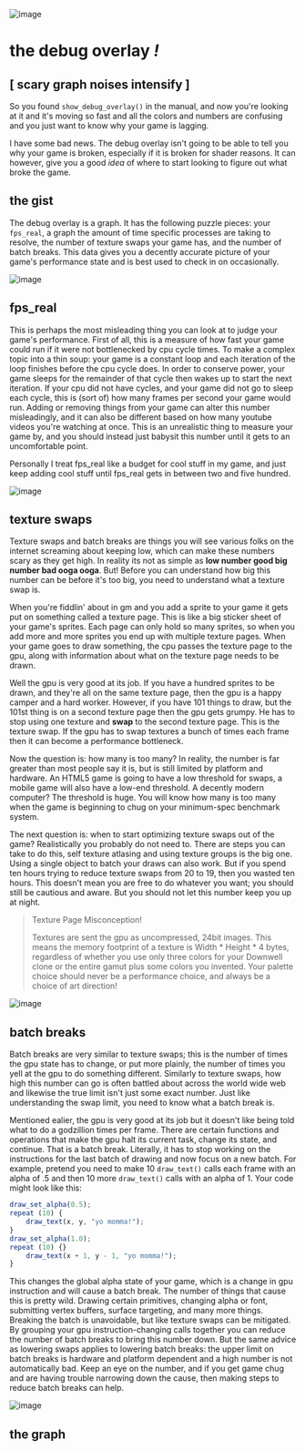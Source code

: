 ![image](/topics/debugoverlay/img/header.png)

# the debug overlay _!_

## [ scary graph noises intensify ]

So you found `show_debug_overlay()` in the manual, and now you're looking at it and it's moving so fast and all the colors and numbers are confusing and you just want to know why your game is lagging.

I have some bad news. The debug overlay isn't going to be able to tell you why your game is broken, especially if it is broken for shader reasons. It can however, give you a good _idea_ of where to start looking to figure out what broke the game.

## the gist

The debug overlay is a graph. It has the following puzzle pieces: your `fps_real`, a graph the amount of time specific processes are taking to resolve, the number of texture swaps your game has, and the number of batch breaks. This data gives you a decently accurate picture of your game's performance state and is best used to check in on occasionally.

![image](/topics/debugoverlay/img/fpsreal.png)

## fps_real

This is perhaps the most misleading thing you can look at to judge your game's performance. First of all, this is a measure of how fast your game could run if it were not bottlenecked by cpu cycle times. To make a complex topic into a thin soup: your game is a constant loop and each iteration of the loop finishes before the cpu cycle does. In order to conserve power, your game sleeps for the remainder of that cycle then wakes up to start the next iteration. If your cpu did not have cycles, and your game did not go to sleep each cycle, this is (sort of) how many frames per second your game would run. Adding or removing things from your game can alter this number misleadingly, and it can also be different based on how many youtube videos you're watching at once. This is an unrealistic thing to measure your game by, and you should instead just babysit this number until it gets to an uncomfortable point.

Personally I treat fps_real like a budget for cool stuff in my game, and just keep adding cool stuff until fps_real gets in between two and five hundred.

![image](/topics/debugoverlay/img/swap.png)

## texture swaps

Texture swaps and batch breaks are things you will see various folks on the internet screaming about keeping low, which can make these numbers scary as they get high. In reality its not as simple as **low number good big number bad ooga ooga**. But! Before you can understand how big this number can be before it's too big, you need to understand what a texture swap is.

When you're fiddlin' about in gm and you add a sprite to your game it gets put on something called a texture page. This is like a big sticker sheet of your game's sprites. Each page can only hold so many sprites, so when you add more and more sprites you end up with multiple texture pages. When your game goes to draw something, the cpu passes the texture page to the gpu, along with information about what on the texture page needs to be drawn.

Well the gpu is very good at its job. If you have a hundred sprites to be drawn, and they're all on the same texture page, then the gpu is a happy camper and a hard worker. However, if you have 101 things to draw, but the 101st thing is on a second texture page then the gpu gets grumpy. He has to stop using one texture and **swap** to the second texture page. This is the texture swap. If the gpu has to swap textures a bunch of times each frame then it can become a performance bottleneck.

Now the question is: how many is too many? In reality, the number is far greater than most people say it is, but is still limited by platform and hardware. An HTML5 game is going to have a low threshold for swaps, a mobile game will also have a low-end threshold. A decently modern computer? The threshold is huge. You will know how many is too many when the game is beginning to chug on your minimum-spec benchmark system.

The next question is: when to start optimizing texture swaps out of the game? Realistically you probably do not need to. There are steps you can take to do this, self texture atlasing and using texture groups is the big one. Using a single object to batch your draws can also work. But if you spend ten hours trying to reduce texture swaps from 20 to 19, then you wasted ten hours. This doesn't mean you are free to do whatever you want; you should still be cautious and aware. But you should not let this number keep you up at night.

> Texture Page Misconception!
>
> Textures are sent the gpu as uncompressed, 24bit images. This means the memory footprint of a texture is Width * Height * 4 bytes, regardless of whether you use only three colors for your Downwell clone or the entire gamut plus some colors you invented. Your palette choice should never be a performance choice, and always be a choice of art direction!



![image](/topics/debugoverlay/img/break.png)

## batch breaks

Batch breaks are very similar to texture swaps; this is the number of times the gpu state has to change, or put more plainly, the number of times you yell at the gpu to do something different. Similarly to texture swaps, how high this number can go is often battled about across the world wide web and likewise the true limit isn't just some exact number. Just like understanding the swap limit, you need to know what a batch break is.

Mentioned ealier, the gpu is very good at its job but it doesn't like being told what to do a godzillion times per frame. There are certain functions and operations that make the gpu halt its current task, change its state, and continue. That is a batch break. Literally, it has to stop working on the instructions for the last batch of drawing and now focus on a new batch. For example, pretend you need to make 10 `draw_text()` calls each frame with an alpha of .5 and then 10 more `draw_text()` calls with an alpha of 1. Your code might look like this:
```js
draw_set_alpha(0.5);
repeat (10) {
    draw_text(x, y, "yo momma!");
}
draw_set_alpha(1.0);
repeat (10) {}
	draw_text(x + 1, y - 1, "yo momma!");
}
```

This changes the global alpha state of your game, which is a change in gpu instruction and will cause a batch break. The number of things that cause this is pretty wild. Drawing certain primitives, changing alpha or font, submitting vertex buffers, surface targeting, and many more things. Breaking the batch is unavoidable, but like texture swaps can be mitigated. By grouping your gpu instruction-changing calls together you can reduce the number of batch breaks to bring this number down. But the same advice as lowering swaps applies to lowering batch breaks: the upper limit on batch breaks is hardware and platform dependent and a high number is not automatically bad. Keep an eye on the number, and if you get game chug and are having trouble narrowing down the cause, then making steps to reduce batch breaks can help.

![image](/topics/debugoverlay/img/graph.png)

## the graph

